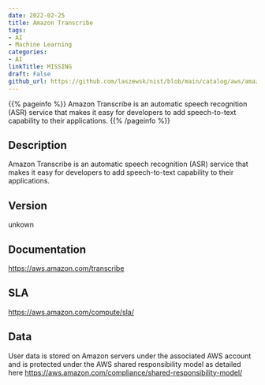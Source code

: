 ```yaml
---
date: 2022-02-25
title: Amazon Transcribe
tags: 
- AI
- Machine Learning
categories: 
- AI
linkTitle: MISSING
draft: False         
github_url: https://github.com/laszewsk/nist/blob/main/catalog/aws/amazon-transcribe.yaml
---
```


{{% pageinfo %}}
Amazon Transcribe is an automatic speech recognition (ASR) service that makes it easy for developers to add speech-to-text capability to their applications.
{{% /pageinfo %}}

## Description

Amazon Transcribe is an automatic speech recognition (ASR) service that makes it easy for developers to add speech-to-text capability to their applications.

## Version

unkown

## Documentation

https://aws.amazon.com/transcribe

## SLA

https://aws.amazon.com/compute/sla/

## Data

User data is stored on Amazon servers under the associated AWS account and is protected under the AWS shared responsibility model as detailed here https://aws.amazon.com/compliance/shared-responsibility-model/
